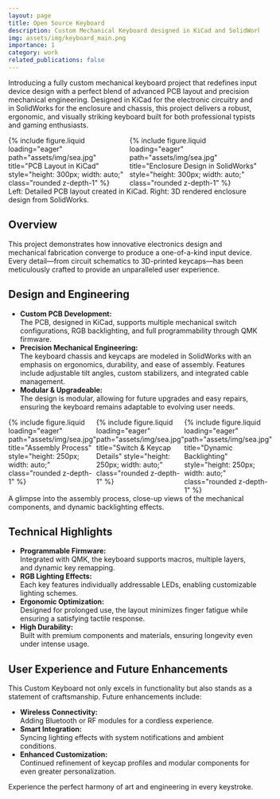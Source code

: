 ```yaml
---
layout: page
title: Open Source Keyboard
description: Custom Mechanical Keyboard designed in KiCad and SolidWorks
img: assets/img/keyboard_main.png
importance: 1
category: work
related_publications: false
---
```


Introducing a fully custom mechanical keyboard project that redefines input device design with a perfect blend of advanced PCB layout and precision mechanical engineering. Designed in KiCad for the electronic circuitry and in SolidWorks for the enclosure and chassis, this project delivers a robust, ergonomic, and visually striking keyboard built for both professional typists and gaming enthusiasts.

<div class="row justify-content-sm-center" style="display: flex; align-items: flex-start;">
  <div class="col-sm-6 mt-3 mt-md-0">
    {% include figure.liquid loading="eager" path="assets/img/sea.jpg" title="PCB Layout in KiCad" style="height: 300px; width: auto;" class="rounded z-depth-1" %}
  </div>
  <div class="col-sm-6 mt-3 mt-md-0">
    {% include figure.liquid loading="eager" path="assets/img/sea.jpg" title="Enclosure Design in SolidWorks" style="height: 300px; width: auto;" class="rounded z-depth-1" %}
  </div>
</div>
<div class="caption">
  Left: Detailed PCB layout created in KiCad. Right: 3D rendered enclosure design from SolidWorks.
</div>

## Overview

This project demonstrates how innovative electronics design and mechanical fabrication converge to produce a one-of-a-kind input device. Every detail—from circuit schematics to 3D-printed keycaps—has been meticulously crafted to provide an unparalleled user experience.

## Design and Engineering

- **Custom PCB Development:**  
  The PCB, designed in KiCad, supports multiple mechanical switch configurations, RGB backlighting, and full programmability through QMK firmware.  
- **Precision Mechanical Engineering:**  
  The keyboard chassis and keycaps are modeled in SolidWorks with an emphasis on ergonomics, durability, and ease of assembly. Features include adjustable tilt angles, custom stabilizers, and integrated cable management.  
- **Modular & Upgradeable:**  
  The design is modular, allowing for future upgrades and easy repairs, ensuring the keyboard remains adaptable to evolving user needs.

<div class="row justify-content-sm-center" style="display: flex; align-items: flex-start;">
  <div class="col-sm-4 mt-3">
    {% include figure.liquid loading="eager" path="assets/img/sea.jpg" title="Assembly Process" style="height: 250px; width: auto;" class="rounded z-depth-1" %}
  </div>
  <div class="col-sm-4 mt-3">
    {% include figure.liquid loading="eager" path="assets/img/sea.jpg" title="Switch & Keycap Details" style="height: 250px; width: auto;" class="rounded z-depth-1" %}
  </div>
  <div class="col-sm-4 mt-3">
    {% include figure.liquid loading="eager" path="assets/img/sea.jpg" title="Dynamic Backlighting" style="height: 250px; width: auto;" class="rounded z-depth-1" %}
  </div>
</div>
<div class="caption">
  A glimpse into the assembly process, close-up views of the mechanical components, and dynamic backlighting effects.
</div>

## Technical Highlights

- **Programmable Firmware:**  
  Integrated with QMK, the keyboard supports macros, multiple layers, and dynamic key remapping.
- **RGB Lighting Effects:**  
  Each key features individually addressable LEDs, enabling customizable lighting schemes.
- **Ergonomic Optimization:**  
  Designed for prolonged use, the layout minimizes finger fatigue while ensuring a satisfying tactile response.
- **High Durability:**  
  Built with premium components and materials, ensuring longevity even under intense usage.

## User Experience and Future Enhancements

This Custom Keyboard not only excels in functionality but also stands as a statement of craftsmanship. Future enhancements include:
- **Wireless Connectivity:**  
  Adding Bluetooth or RF modules for a cordless experience.
- **Smart Integration:**  
  Syncing lighting effects with system notifications and ambient conditions.
- **Enhanced Customization:**  
  Continued refinement of keycap profiles and modular components for even greater personalization.

Experience the perfect harmony of art and engineering in every keystroke.
